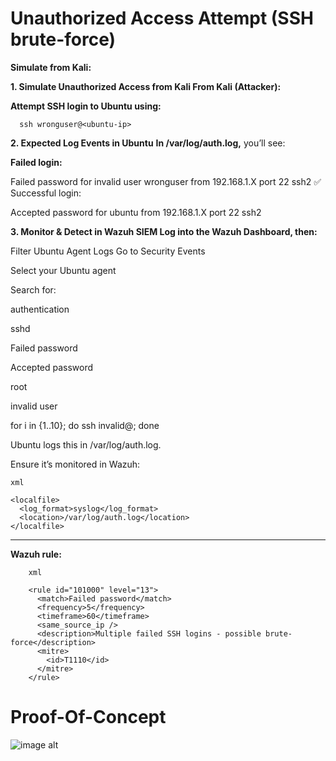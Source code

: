 # Unauthorized Access Attempt (SSH brute-force)
 **Simulate from Kali:**

**1. Simulate Unauthorized Access from Kali
From Kali (Attacker):**

**Attempt SSH login to Ubuntu using:**

      ssh wronguser@<ubuntu-ip>
      
       
  **2. Expected Log Events in Ubuntu**
  **In /var/log/auth.log,** you’ll see:

**Failed login:**

Failed password for invalid user wronguser from 192.168.1.X port 22 ssh2
✅ Successful login:

Accepted password for ubuntu from 192.168.1.X port 22 ssh2

**3. Monitor & Detect in Wazuh SIEM
Log into the Wazuh Dashboard, then:**

Filter Ubuntu Agent Logs
Go to Security Events

Select your Ubuntu agent

Search for:

authentication

sshd

Failed password

Accepted password

root

invalid user

for i in {1..10}; do ssh invalid@<ubuntu-ip>; done

Ubuntu logs this in /var/log/auth.log.

Ensure it’s monitored in Wazuh:

    xml
    
    <localfile>
      <log_format>syslog</log_format>
      <location>/var/log/auth.log</location>
    </localfile>
________________________________________
**Wazuh rule:**

        xml
        
        <rule id="101000" level="13">
          <match>Failed password</match>
          <frequency>5</frequency>
          <timeframe>60</timeframe>
          <same_source_ip />
          <description>Multiple failed SSH logins - possible brute-force</description>
          <mitre>
            <id>T1110</id>
          </mitre>
        </rule>


# Proof-Of-Concept

![image alt]()





